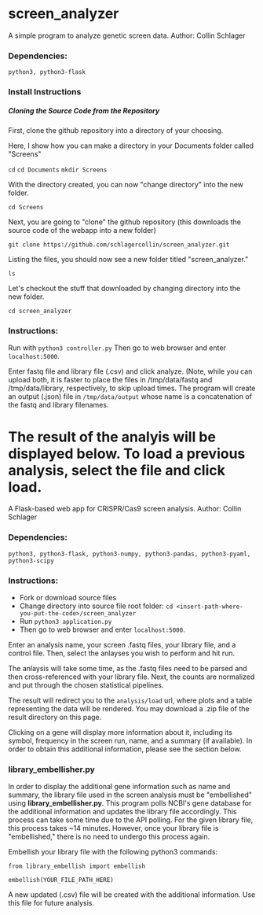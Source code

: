 # screen_analyzer
A simple program to analyze genetic screen data.
Author: Collin Schlager

### Dependencies:
```python3, python3-flask```

### Install Instructions

##### Cloning the Source Code from the Repository

First, clone the github repository into a directory of your choosing. 

Here, I show how you can make a directory in your Documents folder called "Screens"

```cd```
```cd Documents```
```mkdir Screens```

With the directory created, you can now "change directory" into the new folder.

```cd Screens```

Next, you are going to "clone" the github repository (this downloads the source code of the webapp into a new folder)

```git clone https://github.com/schlagercollin/screen_analyzer.git```

Listing the files, you should now see a new folder titled "screen_analyzer."

```ls```

Let's checkout the stuff that downloaded by changing directory into the new folder.

```cd screen_analyzer```




### Instructions:
Run with ```python3 controller.py```
Then go to web browser and enter ```localhost:5000```.

Enter fastq file and library file (.csv) and click analyze. (Note, while you can upload both, it is faster to place the files in /tmp/data/fastq and /tmp/data/library, respectively, to skip upload times.
The program will create an output (.json) file in ```/tmp/data/output``` whose name is a concatenation of the fastq and library filenames.

The result of the analyis will be displayed below. To load a previous analysis, select the file and click load.
=======
A Flask-based web app for CRISPR/Cas9 screen analysis.
Author: Collin Schlager

### Dependencies:
```python3, python3-flask, python3-numpy, python3-pandas, python3-pyaml, python3-scipy```

### Instructions:
- Fork or download source files
- Change directory into source file root folder: ```cd <insert-path-where-you-put-the-code>/screen_analyzer```
- Run ```python3 application.py```
- Then go to web browser and enter ```localhost:5000```.

Enter an analysis name, your screen .fastq files, your library file, and a control file. Then, select the anlayses you wish to perform and hit run.

The anlaysis will take some time, as the .fastq files need to be parsed and then cross-referenced with your library file. Next, the counts are normalized and put through the chosen statistical pipelines.

The result will redirect you to the ```analysis/load``` url, where plots and a table representing the data will be rendered. You may download a .zip file of the result directory on this page.

Clicking on a gene will display more information about it, including its symbol, frequency in the screen run, name, and a summary (if available). In order to obtain this additional information, please see the section below.

### library_embellisher.py

In order to display the additional gene information such as name and summary, the library file used in the screen analysis must be "embellished" using __library_embellisher.py__. This program polls NCBI's gene database for the additional information and updates the library file accordingly. This process can take some time due to the API polling. For the given library file, this process takes ~14 minutes. However, once your library file is "embellished," there is no need to undergo this process again. 

Embellish your library file with the following python3 commands:

```
from library_embellish import embellish

embellish(YOUR_FILE_PATH_HERE)
```

A new updated (.csv) file will be created with the additional information. Use this file for future analysis.
